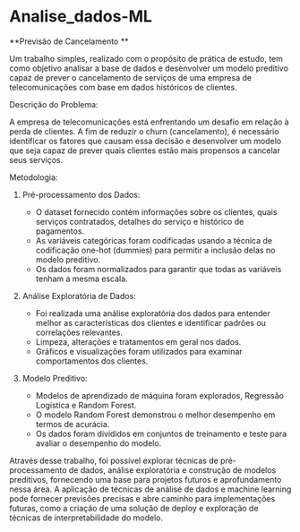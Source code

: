 # Analise_dados-ML
 
**Previsão de Cancelamento **

Um trabalho simples, realizado com o propósito de prática de estudo, tem como objetivo analisar a base de dados e desenvolver um modelo preditivo capaz de prever o cancelamento de serviços de uma empresa de telecomunicações com base em dados históricos de clientes.

Descrição do Problema:

A empresa de telecomunicações está enfrentando um desafio em relação à perda de clientes. A fim de reduzir o churn (cancelamento), é necessário identificar os fatores que causam essa decisão e desenvolver um modelo que seja capaz de prever quais clientes estão mais propensos a cancelar seus serviços.

Metodologia:
1. Pré-processamento dos Dados:
   - O dataset fornecido contém informações sobre os clientes, quais serviços contratados, detalhes do serviço e histórico de pagamentos.
   - As variáveis categóricas foram codificadas usando a técnica de codificação one-hot (dummies) para permitir a inclusão delas no modelo preditivo.
   - Os dados foram normalizados para garantir que todas as variáveis tenham a mesma escala.

2. Análise Exploratória de Dados:
   - Foi realizada uma análise exploratória dos dados para entender melhor as características dos clientes e identificar padrões ou correlações relevantes.
   - Limpeza, alterações e tratamentos em geral nos dados. 
   - Gráficos e visualizações foram utilizados para examinar comportamentos dos clientes.

3. Modelo Preditivo:
   - Modelos de aprendizado de máquina foram explorados, Regressão Logística e Random Forest.
   - O modelo Random Forest demonstrou o melhor desempenho em termos de acurácia.
   - Os dados foram divididos em conjuntos de treinamento e teste para avaliar o desempenho do modelo.

Através desse trabalho, foi possível explorar técnicas de pré-processamento de dados, análise exploratória e construção de modelos preditivos, fornecendo uma base para projetos futuros e aprofundamento nessa área.
A aplicação de técnicas de análise de dados e machine learning pode fornecer previsões precisas e abre caminho para implementações futuras, como a criação de uma solução de deploy e exploração de técnicas de interpretabilidade do modelo.
